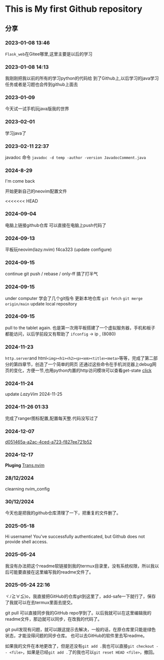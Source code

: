 # This is My first Github repository

## 分享

### 2023-01-08 13:46

`Flask_web`在Gitee哪里,这里主要是以后的学习

### 2023-01-08 14:13

我刚刚把我以前的所有的学习python的代码给 到了Github上,以后学习的java学习任务或者是习题也会传到github上面去

### 2023-01-09

今天试一试手机玩java版我的世界

### 2023-02-01

学习java了

### 2023-02-11 22:37

javadoc 命令 `javadoc -d temp -author -version JavadocComment.java`

### 2024-8-29

I'm come back

开始更新自己的neovim配置文件

<<<<<<< HEAD

### 2024-09-04

电脑上链接github仓库
可以直接在电脑上push代码了

### 2024-09-13

平板玩neovim(lazy.nvim)
 f4ca323 (update configure)

### 2024-09-15

continue git push / rebase / only-ff
搞了打半气

### 2024-09-15

under computer
学会了几个git指令
更新本地仓库
`git fetch`
`git merge origin/main`
update local repository

### 2024-09-15

pull to the tablet again.
也是第一次用平板搭建了一个虚拟服务器，手机和板子都能访问，以后学前段又有帮助了
`ifconfig` -> ip , (8080)

### 2024-11-23

`http.server`and html`<img><h1><h2><p><em><title><meta>`等等，完成了第二部分的第四章节，创造了一个简单的网页
还通过这些命令在手机浏览器上debug网页的变化，方便一节,也用python内置的http访问模块可以查看get-state
[click](http://192.168.1.13:8000/index.html)

### 2024-11-24

update *LazyVim*
2024-11-25

### 2024-11-26 01:33

完成了ranger图标配置,配置每天整.代码没写过了

### 2024-12-07

[d051465a-a2ac-4ced-a723-f827ee721b52](http://www.github.com/)

### 2024-12-17

**Pluging**
[Trans.nvim](https://github.com/JuanZoran/Trans.nvim)

### 28/12/2024

clearning nvim_config

### 30/12/2024

今天也是把我的github仓库清理了一下，把重复的文件删了。

### 2025-05-18

Hi username! You've successfully authenticated, but Github does not provide shell access.

### 2025-05-24

我没有办法把这个readme软链接到我的termux目录里，没有系统权限，所以我以后可能要直接在这里编写我的readme文件了。

### 2025-05-24 22:16

ヾﾉ≧∀≦)o，我直接把GitHub的仓库git到这里了，add-safe一下就行了，保存了我就可以在去termux里面去提交。

git pull 可以直接同步我的GitHub repo学到了。以后我就可以在这里编辑我的readme文件，那边就可以同步，在改我的代码了。

git pull发现有问题，就可以跟这提示去解决，一般的话，在原仓库里只能是绿色状态，才能没得问题的同步仓库。
也可以去GitHub的软件里去写readme。

如果我的文件在本地更改了，但是还没有`git add .`我也可以直接`git checkout -- <file>`，如果是已经`git add .`了的我也可以`git reset HEAD <file>`，撤回。